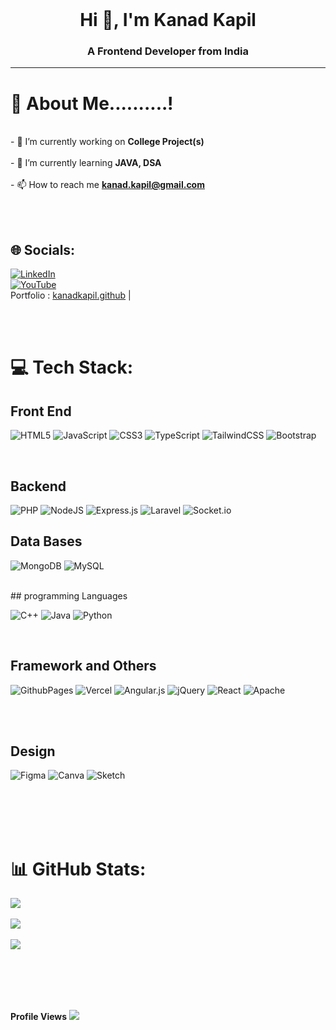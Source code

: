 <br>

<h1 align="center">Hi 👋, I'm Kanad Kapil</h1>
<h3 align="center">A Frontend Developer from India</h3> <hr>

# 💫 About Me..........!
<br>- 🔭 I’m currently working on **College Project(s)**<br><br>- 🌱 I’m currently learning **JAVA, DSA**<br><br>- 📫 How to reach me **kanad.kapil@gmail.com**

<br>
<br>

## 🌐 Socials:
[![LinkedIn](https://img.shields.io/badge/LinkedIn-%230077B5.svg?logo=linkedin&logoColor=white)](https://www.linkedin.com/in/kanadkapil/) <br>
[![YouTube](https://img.shields.io/badge/YouTube-%23FF0000.svg?logo=YouTube&logoColor=white)](https://youtube.com/@anush_tup) <br>
Portfolio : [kanadkapil.github](https://kanadkapil.github.io/Folio-live)   |

<br>
<br>

# 💻 Tech Stack:

## Front End

![HTML5](https://img.shields.io/badge/html5-%23E34F26.svg?style=for-the-badge&logo=html5&logoColor=white) 
![JavaScript](https://img.shields.io/badge/javascript-%23323330.svg?style=for-the-badge&logo=javascript&logoColor=%23F7DF1E) 
![CSS3](https://img.shields.io/badge/css3-%231572B6.svg?style=for-the-badge&logo=css3&logoColor=white) 
![TypeScript](https://img.shields.io/badge/typescript-%23007ACC.svg?style=for-the-badge&logo=typescript&logoColor=white) 
![TailwindCSS](https://img.shields.io/badge/tailwindcss-%2338B2AC.svg?style=for-the-badge&logo=tailwind-css&logoColor=white) 
![Bootstrap](https://img.shields.io/badge/bootstrap-%238511FA.svg?style=for-the-badge&logo=bootstrap&logoColor=white) 

<br>

## Backend

![PHP](https://img.shields.io/badge/php-%23777BB4.svg?style=for-the-badge&logo=php&logoColor=white) 
![NodeJS](https://img.shields.io/badge/node.js-6DA55F?style=for-the-badge&logo=node.js&logoColor=white) 
![Express.js](https://img.shields.io/badge/express.js-%23404d59.svg?style=for-the-badge&logo=express&logoColor=%2361DAFB) 
![Laravel](https://img.shields.io/badge/laravel-%23FF2D20.svg?style=for-the-badge&logo=laravel&logoColor=white) 
![Socket.io](https://img.shields.io/badge/Socket.io-black?style=for-the-badge&logo=socket.io&badgeColor=010101) 
<br>

## Data Bases

![MongoDB](https://img.shields.io/badge/MongoDB-%234ea94b.svg?style=for-the-badge&logo=mongodb&logoColor=white) 
![MySQL](https://img.shields.io/badge/mysql-%2300000f.svg?style=for-the-badge&logo=mysql&logoColor=white) 

<br>
## programming Languages

![C++](https://img.shields.io/badge/c++-%2300599C.svg?style=for-the-badge&logo=c%2B%2B&logoColor=white) 
![Java](https://img.shields.io/badge/java-%23ED8B00.svg?style=for-the-badge&logo=openjdk&logoColor=white) 
![Python](https://img.shields.io/badge/python-3670A0?style=for-the-badge&logo=python&logoColor=ffdd54) 

<br>

## Framework and Others
![GithubPages](https://img.shields.io/badge/github%20pages-121013?style=for-the-badge&logo=github&logoColor=white)
![Vercel](https://img.shields.io/badge/vercel-%23000000.svg?style=for-the-badge&logo=vercel&logoColor=white) 
![Angular.js](https://img.shields.io/badge/angular.js-%23E23237.svg?style=for-the-badge&logo=angularjs&logoColor=white) 
![jQuery](https://img.shields.io/badge/jquery-%230769AD.svg?style=for-the-badge&logo=jquery&logoColor=white) 
![React](https://img.shields.io/badge/react-%2320232a.svg?style=for-the-badge&logo=react&logoColor=%2361DAFB) 
![Apache](https://img.shields.io/badge/apache-%23D42029.svg?style=for-the-badge&logo=apache&logoColor=white) 

<br>
<br>


## Design
![Figma](https://img.shields.io/badge/figma-%23F24E1E.svg?style=for-the-badge&logo=figma&logoColor=white) 
![Canva](https://img.shields.io/badge/Canva-%2300C4CC.svg?style=for-the-badge&logo=Canva&logoColor=white) 
![Sketch](https://img.shields.io/badge/Sketch-FFB387?style=for-the-badge&logo=sketch&logoColor=black)
<br><br><br>

<br>
<br>

# 📊 GitHub Stats:
![](https://github-readme-stats.vercel.app/api?username=kanadkapil&theme=darcula&hide_border=false&include_all_commits=true&count_private=false)<br/><br>
![](https://github-readme-streak-stats.herokuapp.com/?user=kanadkapil&theme=darcula&hide_border=false)<br/><br>
![](https://github-readme-stats.vercel.app/api/top-langs/?username=kanadkapil&theme=darcula&hide_border=false&include_all_commits=true&count_private=false&layout=compact)

<br><br>
---
**Profile Views**
[![](https://visitcount.itsvg.in/api?id=kanadkapil&icon=1&color=1)](https://visitcount.itsvg.in)

<!-- Proudly created with GPRM ( https://gprm.itsvg.in ) -->
